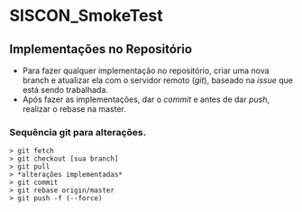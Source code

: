 # SISCON_SmokeTest
##  Implementações no Repositório
- Para fazer qualquer implementação no repositório, criar uma nova branch e atualizar ela com o servidor remoto (*git*), baseado na *issue* que está sendo trabalhada.
- Após fazer as implementações, dar o *commit* e antes de dar *push*, realizar o rebase na master.

### Sequência git para alterações.

 ```shell
> git fetch
> git checkout [sua branch]
> git pull
> *alterações implementadas*
> git commit
> git rebase origin/master
> git push -f (--force)
